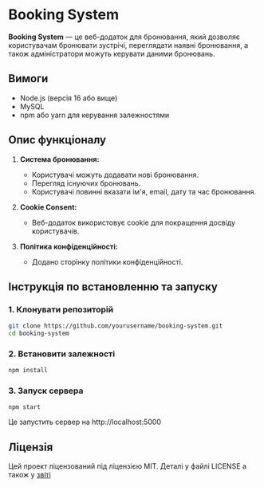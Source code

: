 # Booking System

**Booking System** — це веб-додаток для бронювання, який дозволяє користувачам бронювати зустрічі, переглядати наявні бронювання, а також адміністратори можуть керувати даними бронювань.

## Вимоги

- Node.js (версія 16 або вище)
- MySQL
- npm або yarn для керування залежностями

## Опис функціоналу

1. **Система бронювання:**
   - Користувачі можуть додавати нові бронювання.
   - Перегляд існуючих бронювань.
   - Користувачі повинні вказати ім'я, email, дату та час бронювання.

2. **Cookie Consent:**
   - Веб-додаток використовує cookie для покращення досвіду користувачів.

3. **Політика конфіденційності:**
   - Додано сторінку політики конфіденційності.

## Інструкція по встановленню та запуску

### 1. Клонувати репозиторій

```bash
git clone https://github.com/yourusername/booking-system.git
cd booking-system
```
### 2. Встановити залежності
```bash
npm install
```
### 3. Запуск сервера
```
npm start
```
Це запустить сервер на http://localhost:5000
## Ліцензія
Цей проект ліцензований під ліцензією MIT.
Деталі у файлі LICENSE а також у [звіті](./license-report.txt)
